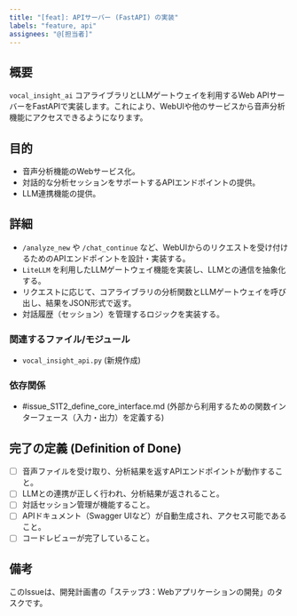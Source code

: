 ```yaml
---
title: "[feat]: APIサーバー (FastAPI) の実装"
labels: "feature, api"
assignees: "@[担当者]"
---
```


## 概要

`vocal_insight_ai` コアライブラリとLLMゲートウェイを利用するWeb APIサーバーをFastAPIで実装します。これにより、WebUIや他のサービスから音声分析機能にアクセスできるようになります。

## 目的

- 音声分析機能のWebサービス化。
- 対話的な分析セッションをサポートするAPIエンドポイントの提供。
- LLM連携機能の提供。

## 詳細

- `/analyze_new` や `/chat_continue` など、WebUIからのリクエストを受け付けるためのAPIエンドポイントを設計・実装する。
- `LiteLLM` を利用したLLMゲートウェイ機能を実装し、LLMとの通信を抽象化する。
- リクエストに応じて、コアライブラリの分析関数とLLMゲートウェイを呼び出し、結果をJSON形式で返す。
- 対話履歴（セッション）を管理するロジックを実装する。

### 関連するファイル/モジュール

- `vocal_insight_api.py` (新規作成)

### 依存関係

- #issue_S1T2_define_core_interface.md (外部から利用するための関数インターフェース（入力・出力）を定義する)

## 完了の定義 (Definition of Done)

- [ ] 音声ファイルを受け取り、分析結果を返すAPIエンドポイントが動作すること。
- [ ] LLMとの連携が正しく行われ、分析結果が返されること。
- [ ] 対話セッション管理が機能すること。
- [ ] APIドキュメント（Swagger UIなど）が自動生成され、アクセス可能であること。
- [ ] コードレビューが完了していること。

## 備考

このIssueは、開発計画書の「ステップ3：Webアプリケーションの開発」のタスクです。

